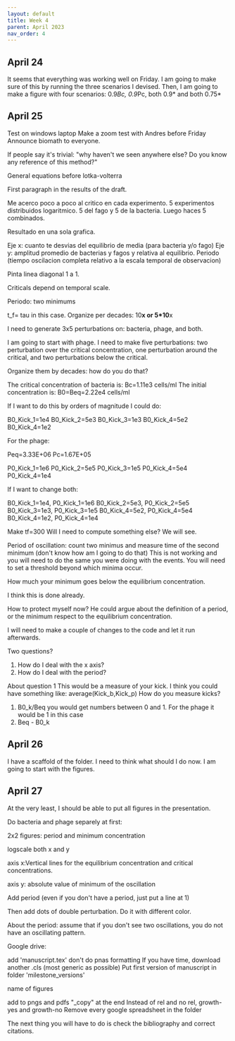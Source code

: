 ```yaml
---
layout: default
title: Week 4
parent: April 2023
nav_order: 4
---
```



## April 24

It seems that everything was working well on Friday.
I am going to make sure of this by running the three scenarios I devised.
Then, I am going to make a figure with four scenarios:
0.9*Bc, 0.9*Pc, both 0.9* and both 0.75*

## April 25

Test on windows laptop
Make a zoom test with Andres before Friday
Announce biomath to everyone.

If people say it's trivial: "why haven't we seen anywhere else? Do you know any reference of this method?"

General equations before lotka-volterra

First paragraph in the results of the draft.

Me acerco poco a poco al critico en cada experimento.
5 experimentos distribuidos logaritmico.
5 del fago y 5 de la bacteria.
Luego haces 5 combinados.

Resultado en una sola grafica.

Eje x: cuanto te desvias del equilibrio de media (para bacteria y/o fago)
Eje y: amplitud promedio de bacterias y fagos y relativa al equilibrio.
       Periodo (tiempo oscilacion completa relativo a la escala temporal de observacion)

Pinta linea diagonal 1 a 1.

Criticals depend on temporal scale.

Periodo: two minimums

t_f= tau in this case.
Organize per decades: 10**x or 5*10**x

I need to generate 3x5 perturbations on: bacteria, phage, and both.

I am going to start with phage. I need to make five perturbations:
two perturbation over the critical concentration, one perturbation around the critical, and two perturbations below the critical.

Organize them by decades: how do you do that?

The critical concentration of bacteria is:
Bc=1.11e3 cells/ml
The initial concentration is:
B0=Beq=2.22e4 cells/ml

If I want to do this by orders of magnitude I could do:

B0_Kick_1=1e4
B0_Kick_2=5e3
B0_Kick_3=1e3
B0_Kick_4=5e2
B0_Kick_4=1e2

For the phage:

Peq=3.33E+06
Pc=1.67E+05


P0_Kick_1=1e6
P0_Kick_2=5e5
P0_Kick_3=1e5
P0_Kick_4=5e4
P0_Kick_4=1e4

If I want to change both:

B0_Kick_1=1e4, P0_Kick_1=1e6
B0_Kick_2=5e3, P0_Kick_2=5e5
B0_Kick_3=1e3, P0_Kick_3=1e5
B0_Kick_4=5e2, P0_Kick_4=5e4                                                           
B0_Kick_4=1e2, P0_Kick_4=1e4


Make tf=300
Will I need to compute something else? We will see.

Period of oscillation: count two minimus and measure time of the second minimum (don't know how am I going to do that)
This is not working and you will need to do the same you were doing with the events. You will need to set a threshold beyond which minima occur.


How much your minimum goes below the equilibrium concentration.

I think this is done already.

How to protect myself now?
He could argue about the definition of a period, or the minimum respect to the equilibrium concentration.

I will need to make a couple of changes to the code and let it run afterwards.

Two questions?

1. How do I deal with the x axis?
2. How do I deal with the period?

About question 1
This would be a measure of your kick.
I think you could have something like:
average(Kick_b,Kick_p)
How do you measure kicks?
1. B0_k/Beq you would get numbers between 0 and 1. For the phage it would be 1 in this case
2. Beq - B0_k

## April 26

I have a scaffold of the folder.
I need to think what should I do now.
I am going to start with the figures.

## April 27

At the very least, I should be able to put all figures in the presentation.


Do bacteria and phage separely at first:

2x2 figures: period and minimum concentration

logscale both x and y

axis x:Vertical lines for the equilibrium concentration and critical concentrations.

axis y: absolute value of minimum of the oscillation

Add period (even if you don't have a period, just put a line at 1)

Then add dots of double perturbation. Do it with different color.

About the period: assume that if you don't see two oscillations, you do not have an oscillating pattern.

Google drive:

add
'manuscript.tex'
don't do pnas formatting
If you have time, download another .cls (most generic as possible)
Put first version of manuscript in folder 'milestone_versions'

name of figures

add to pngs and pdfs "_copy" at the end
Instead of rel and no rel, growth-yes and growth-no
Remove every google spreadsheet in the folder

The next thing you will have to do is check the bibliography and correct citations.

